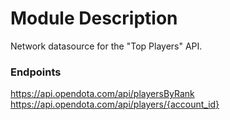 # Module Description
Network datasource for the "Top Players" API.

### Endpoints
https://api.opendota.com/api/playersByRank
https://api.opendota.com/api/players/{account_id}
